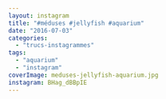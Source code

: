 ```yaml
---
layout: instagram
title: "#méduses #jellyfish #aquarium"
date: "2016-07-03"
categories: 
  - "trucs-instagrammes"
tags: 
  - "aquarium"
  - "instagram"
coverImage: meduses-jellyfish-aquarium.jpg
instagram: BHag_dBBpIE
---
```

